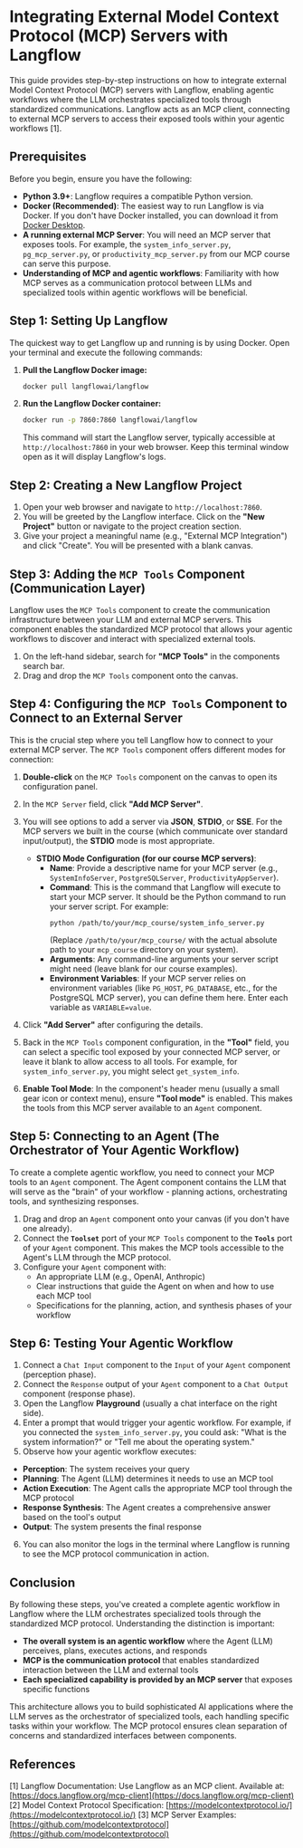 # Integrating External Model Context Protocol (MCP) Servers with Langflow

This guide provides step-by-step instructions on how to integrate external Model Context Protocol (MCP) servers with Langflow, enabling agentic workflows where the LLM orchestrates specialized tools through standardized communications. Langflow acts as an MCP client, connecting to external MCP servers to access their exposed tools within your agentic workflows [1].

## Prerequisites

Before you begin, ensure you have the following:

*   **Python 3.9+**: Langflow requires a compatible Python version.
*   **Docker (Recommended)**: The easiest way to run Langflow is via Docker. If you don't have Docker installed, you can download it from [Docker Desktop](https://www.docker.com/products/docker-desktop/).
*   **A running external MCP Server**: You will need an MCP server that exposes tools. For example, the `system_info_server.py`, `pg_mcp_server.py`, or `productivity_mcp_server.py` from our MCP course can serve this purpose.
*   **Understanding of MCP and agentic workflows**: Familiarity with how MCP serves as a communication protocol between LLMs and specialized tools within agentic workflows will be beneficial.

## Step 1: Setting Up Langflow

The quickest way to get Langflow up and running is by using Docker. Open your terminal and execute the following commands:

1.  **Pull the Langflow Docker image:**
    ```bash
    docker pull langflowai/langflow
    ```

2.  **Run the Langflow Docker container:**
    ```bash
    docker run -p 7860:7860 langflowai/langflow
    ```

    This command will start the Langflow server, typically accessible at `http://localhost:7860` in your web browser. Keep this terminal window open as it will display Langflow's logs.

## Step 2: Creating a New Langflow Project

1.  Open your web browser and navigate to `http://localhost:7860`.
2.  You will be greeted by the Langflow interface. Click on the **"New Project"** button or navigate to the project creation section.
3.  Give your project a meaningful name (e.g., "External MCP Integration") and click "Create". You will be presented with a blank canvas.

## Step 3: Adding the `MCP Tools` Component (Communication Layer)

Langflow uses the `MCP Tools` component to create the communication infrastructure between your LLM and external MCP servers. This component enables the standardized MCP protocol that allows your agentic workflows to discover and interact with specialized external tools.

1.  On the left-hand sidebar, search for **"MCP Tools"** in the components search bar.
2.  Drag and drop the `MCP Tools` component onto the canvas.

## Step 4: Configuring the `MCP Tools` Component to Connect to an External Server

This is the crucial step where you tell Langflow how to connect to your external MCP server. The `MCP Tools` component offers different modes for connection:

1.  **Double-click** on the `MCP Tools` component on the canvas to open its configuration panel.
2.  In the `MCP Server` field, click **"Add MCP Server"**.
3.  You will see options to add a server via **JSON**, **STDIO**, or **SSE**. For the MCP servers we built in the course (which communicate over standard input/output), the **STDIO** mode is most appropriate.

    *   **STDIO Mode Configuration (for our course MCP servers)**:
        *   **Name**: Provide a descriptive name for your MCP server (e.g., `SystemInfoServer`, `PostgreSQLServer`, `ProductivityAppServer`).
        *   **Command**: This is the command that Langflow will execute to start your MCP server. It should be the Python command to run your server script. For example:
            ```
            python /path/to/your/mcp_course/system_info_server.py
            ```
            (Replace `/path/to/your/mcp_course/` with the actual absolute path to your `mcp_course` directory on your system).
        *   **Arguments**: Any command-line arguments your server script might need (leave blank for our course examples).
        *   **Environment Variables**: If your MCP server relies on environment variables (like `PG_HOST`, `PG_DATABASE`, etc., for the PostgreSQL MCP server), you can define them here. Enter each variable as `VARIABLE=value`.

4.  Click **"Add Server"** after configuring the details.
5.  Back in the `MCP Tools` component configuration, in the **"Tool"** field, you can select a specific tool exposed by your connected MCP server, or leave it blank to allow access to all tools. For example, for `system_info_server.py`, you might select `get_system_info`.
6.  **Enable Tool Mode**: In the component's header menu (usually a small gear icon or context menu), ensure **"Tool mode"** is enabled. This makes the tools from this MCP server available to an `Agent` component.

## Step 5: Connecting to an Agent (The Orchestrator of Your Agentic Workflow)

To create a complete agentic workflow, you need to connect your MCP tools to an `Agent` component. The Agent component contains the LLM that will serve as the "brain" of your workflow - planning actions, orchestrating tools, and synthesizing responses.

1.  Drag and drop an `Agent` component onto your canvas (if you don't have one already).
2.  Connect the **`Toolset`** port of your `MCP Tools` component to the **`Tools`** port of your `Agent` component. This makes the MCP tools accessible to the Agent's LLM through the MCP protocol.
3.  Configure your `Agent` component with:
    * An appropriate LLM (e.g., OpenAI, Anthropic)
    * Clear instructions that guide the Agent on when and how to use each MCP tool
    * Specifications for the planning, action, and synthesis phases of your workflow

## Step 6: Testing Your Agentic Workflow

1.  Connect a `Chat Input` component to the `Input` of your `Agent` component (perception phase).
2.  Connect the `Response` output of your `Agent` component to a `Chat Output` component (response phase).
3.  Open the Langflow **Playground** (usually a chat interface on the right side).
4.  Enter a prompt that would trigger your agentic workflow. For example, if you connected the `system_info_server.py`, you could ask: "What is the system information?" or "Tell me about the operating system."
5.  Observe how your agentic workflow executes:
   * **Perception**: The system receives your query
   * **Planning**: The Agent (LLM) determines it needs to use an MCP tool
   * **Action Execution**: The Agent calls the appropriate MCP tool through the MCP protocol
   * **Response Synthesis**: The Agent creates a comprehensive answer based on the tool's output
   * **Output**: The system presents the final response
6.  You can also monitor the logs in the terminal where Langflow is running to see the MCP protocol communication in action.

## Conclusion

By following these steps, you've created a complete agentic workflow in Langflow where the LLM orchestrates specialized tools through the standardized MCP protocol. Understanding the distinction is important:

- **The overall system is an agentic workflow** where the Agent (LLM) perceives, plans, executes actions, and responds
- **MCP is the communication protocol** that enables standardized interaction between the LLM and external tools
- **Each specialized capability is provided by an MCP server** that exposes specific functions

This architecture allows you to build sophisticated AI applications where the LLM serves as the orchestrator of specialized tools, each handling specific tasks within your workflow. The MCP protocol ensures clean separation of concerns and standardized interfaces between components.

## References

[1] Langflow Documentation: Use Langflow as an MCP client. Available at: [https://docs.langflow.org/mcp-client](https://docs.langflow.org/mcp-client)
[2] Model Context Protocol Specification: [https://modelcontextprotocol.io/](https://modelcontextprotocol.io/)
[3] MCP Server Examples: [https://github.com/modelcontextprotocol](https://github.com/modelcontextprotocol)
